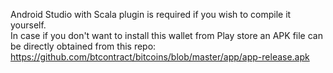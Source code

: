 Android Studio with Scala plugin is required if you wish to compile it yourself.  
In case if you don't want to install this wallet from Play store an APK file can be directly obtained from this repo: https://github.com/btcontract/bitcoins/blob/master/app/app-release.apk
